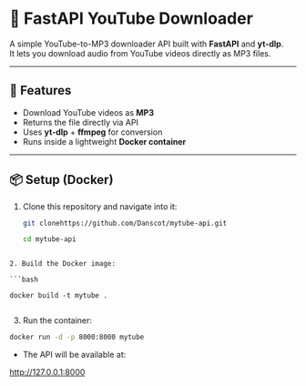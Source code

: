 # 🎵 FastAPI YouTube Downloader

A simple YouTube-to-MP3 downloader API built with **FastAPI** and **yt-dlp**.  
It lets you download audio from YouTube videos directly as MP3 files.

---

## 🚀 Features
- Download YouTube videos as **MP3**  
- Returns the file directly via API  
- Uses **yt-dlp** + **ffmpeg** for conversion  
- Runs inside a lightweight **Docker container**

---

## 📦 Setup (Docker)

1. Clone this repository and navigate into it:
   ```bash
   git clonehttps://github.com/Danscot/mytube-api.git

   cd mytube-api
```

2. Build the Docker image:

```bash

docker build -t mytube .


```
3. Run the container:

```bash
docker run -d -p 8000:8000 mytube

```

- The API will be available at:

http://127.0.0.1:8000
